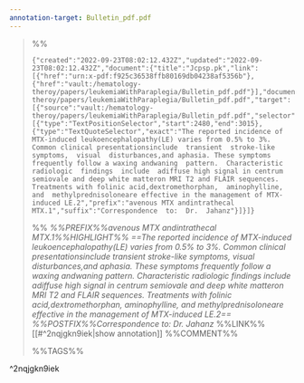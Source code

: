 ```yaml
---
annotation-target: Bulletin_pdf.pdf
---
```



>%%
>```annotation-json
>{"created":"2022-09-23T08:02:12.432Z","updated":"2022-09-23T08:02:12.432Z","document":{"title":"Jcpsp.pk","link":[{"href":"urn:x-pdf:f925c36538ffb80169db04238af5356b"},{"href":"vault:/hematology-theroy/papers/leukemiaWithParaplegia/Bulletin_pdf.pdf"}],"documentFingerprint":"f925c36538ffb80169db04238af5356b"},"uri":"vault:/hematology-theroy/papers/leukemiaWithParaplegia/Bulletin_pdf.pdf","target":[{"source":"vault:/hematology-theroy/papers/leukemiaWithParaplegia/Bulletin_pdf.pdf","selector":[{"type":"TextPositionSelector","start":2480,"end":3015},{"type":"TextQuoteSelector","exact":"The reported incidence of MTX-induced leukoencephalopathy(LE) varies from 0.5% to 3%. Common clinical presentationsinclude  transient  stroke-like  symptoms,  visual  disturbances,and aphasia. These symptoms frequently follow a waxing andwaning  pattern.  Characteristic  radiologic  findings  include  adiffuse high signal in centrum semiovale and deep white matteron MRI T2 and FLAIR sequences. Treatments with folinic acid,dextromethorphan,  aminophylline,  and  methylprednisoloneare effective in the management of MTX-induced LE.2","prefix":"avenous MTX andintrathecal MTX.1","suffix":"Correspondence  to:  Dr.  Jahanz"}]}]}
>```
>%%
>*%%PREFIX%%avenous MTX andintrathecal MTX.1%%HIGHLIGHT%% ==The reported incidence of MTX-induced leukoencephalopathy(LE) varies from 0.5% to 3%. Common clinical presentationsinclude  transient  stroke-like  symptoms,  visual  disturbances,and aphasia. These symptoms frequently follow a waxing andwaning  pattern.  Characteristic  radiologic  findings  include  adiffuse high signal in centrum semiovale and deep white matteron MRI T2 and FLAIR sequences. Treatments with folinic acid,dextromethorphan,  aminophylline,  and  methylprednisoloneare effective in the management of MTX-induced LE.2== %%POSTFIX%%Correspondence  to:  Dr.  Jahanz*
>%%LINK%%[[#^2nqjgkn9iek|show annotation]]
>%%COMMENT%%
>
>%%TAGS%%
>
^2nqjgkn9iek
